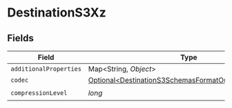 # DestinationS3Xz


## Fields

| Field                                                                                                                        | Type                                                                                                                         | Required                                                                                                                     | Description                                                                                                                  |
| ---------------------------------------------------------------------------------------------------------------------------- | ---------------------------------------------------------------------------------------------------------------------------- | ---------------------------------------------------------------------------------------------------------------------------- | ---------------------------------------------------------------------------------------------------------------------------- |
| `additionalProperties`                                                                                                       | Map\<String, *Object*>                                                                                                       | :heavy_minus_sign:                                                                                                           | N/A                                                                                                                          |
| `codec`                                                                                                                      | [Optional\<DestinationS3SchemasFormatOutputFormatCodec>](../../models/shared/DestinationS3SchemasFormatOutputFormatCodec.md) | :heavy_minus_sign:                                                                                                           | N/A                                                                                                                          |
| `compressionLevel`                                                                                                           | *long*                                                                                                                       | :heavy_check_mark:                                                                                                           | N/A                                                                                                                          |